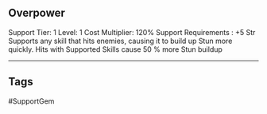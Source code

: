 ## Overpower
Support
Tier: 1
Level: 1
Cost Multiplier: 120%
Support Requirements : +5 Str
Supports any skill that hits enemies, causing it to build up Stun more quickly.
Hits with Supported Skills cause 50 % more Stun buildup

---
## Tags
#SupportGem
